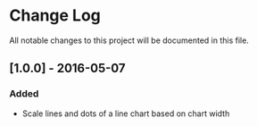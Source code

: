 # Change Log

All notable changes to this project will be documented in this file.

## [1.0.0] - 2016-05-07

### Added

- Scale lines and dots of a line chart based on chart width
